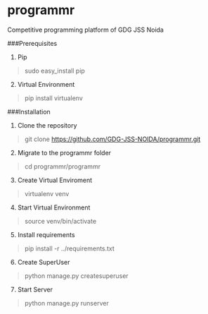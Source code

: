 # programmr
Competitive programming platform of GDG JSS Noida

###Prerequisites

1. Pip
> sudo easy_install pip

2. Virtual Environment 
> pip install virtualenv

###Installation

1. Clone the repository
> git clone https://github.com/GDG-JSS-NOIDA/programmr.git

2. Migrate to the programmr folder
> cd programmr/programmr

3. Create Virtual Enviroment
> virtualenv venv

4. Start Virtual Environment
> source venv/bin/activate

5. Install requirements
> pip install -r ../requirements.txt

6. Create SuperUser
> python manage.py createsuperuser

7. Start Server
> python manage.py runserver
